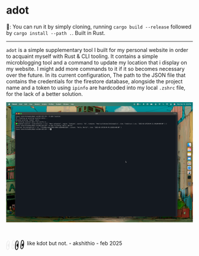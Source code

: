 # adot

🔨: You can run it by simply cloning, running `cargo build --release` followed by `cargo install --path .`. Built in Rust.
***

`adot` is a simple supplementary tool I built for my personal website in order to acquaint myself with Rust & CLI tooling. It contains a simple microblogging tool and a command to update my location that i display on my website. I might add more commands to it if it so becomes necessary over the future. In its current configuration, The path to the JSON file that contains the credentials for the firestore database, alongside the project name and a token to using `ipinfo` are hardcoded into my local `.zshrc` file, for the lack of a better solution.

![Preview image of what I built. It shows a terminal with the command "adot microblog 'Hello, World!" that shows successful execution and another command that reads "adot location" that also shows successful execution](./akshithio/preview.png)

<br />

&nbsp;<img src="./akshithio/light-logo.png#gh-dark-mode-only" alt="Akshith Garapati's Personal Icon - Doodle of Two Eyes Dark Mode" width ="24px" align = "left" /><img src="./akshithio/dark-logo.png#gh-light-mode-only" alt="Akshith Garapati's Personal Icon - Doodle of Two Eyes Dark Mode" width ="24px" align = "left" /> like kdot but not. - akshithio - feb 2025 